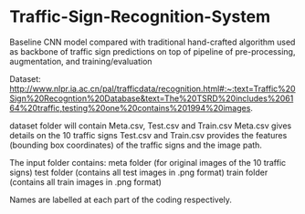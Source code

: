 # Traffic-Sign-Recognition-System
Baseline CNN model compared with traditional hand-crafted algorithm used as backbone of traffic sign predictions on top of pipeline of pre-processing, augmentation, and training/evaluation

Dataset: http://www.nlpr.ia.ac.cn/pal/trafficdata/recognition.html#:~:text=Traffic%20Sign%20Recogntion%20Database&text=The%20TSRD%20includes%206164%20traffic,testing%20one%20contains%201994%20images.

dataset folder will contain Meta.csv, Test.csv and Train.csv
Meta.csv gives details on the 10 traffic signs 
Test.csv and Train.csv provides the features (bounding box coordinates) of the traffic signs and the image path.

The input folder contains:
meta folder (for original images of the 10 traffic signs)
test folder (contains all test images in .png format)
train folder (contains all train images in .png format)    

Names are labelled at each part of the coding respectively.
